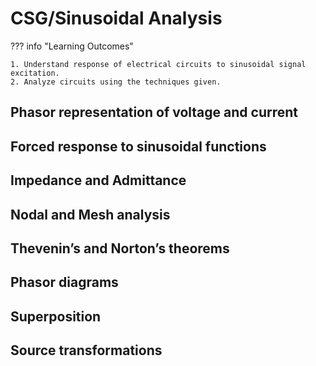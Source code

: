 # CSG/Sinusoidal Analysis

??? info "Learning Outcomes"

    1. Understand response of electrical circuits to sinusoidal signal excitation. 
    2. Analyze circuits using the techniques given.

## Phasor representation of voltage and current

## Forced response to sinusoidal functions

## Impedance and Admittance

## Nodal and Mesh analysis

## Thevenin’s and Norton’s theorems

## Phasor diagrams

## Superposition

## Source transformations
